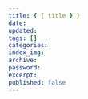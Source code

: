 ```yaml
---
title: { { title } }
date:
updated:
tags: []
categories:
index_img:
archive:
password:
excerpt:
published: false
---
```

